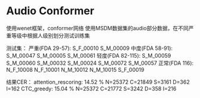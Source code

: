 # Audio Conformer

使用wenet框架，conformer网络
使用MSDM数据集的audio部分数据，在不同严重等级中根据人级别划分测试训练集

测试集：
严重(FDA 29-57):  S_F_00010 S_M_00009
中度(FDA 58-91):  S_M_00047 S_M_00005 S_M_00061
轻度(FDA 82-115): S_M_00059 S_M_00060 S_M_00032 S_M_00024 S_M_00072 S_M_00057
正常(FDA 116):  N_F_10008 N_F_10001 N_M_10012 N_M_10015 S_F_00019

结果CER：
attention_rescoring:  14.52 % N=25372 C=21849 S=3161 D=362 I=162
CTC_greedy: 15.04 % N=25372 C=21772 S=3242 D=358 I=216